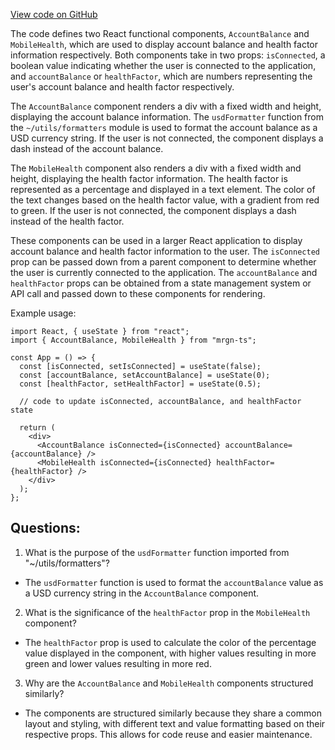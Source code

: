 [View code on GitHub](https://github.com/mrgnlabs/mrgn-ts/apps/marginfi-v2-ui/src/components/AccountSummary/AccountBalance.tsx)

The code defines two React functional components, `AccountBalance` and `MobileHealth`, which are used to display account balance and health factor information respectively. Both components take in two props: `isConnected`, a boolean value indicating whether the user is connected to the application, and `accountBalance` or `healthFactor`, which are numbers representing the user's account balance and health factor respectively.

The `AccountBalance` component renders a div with a fixed width and height, displaying the account balance information. The `usdFormatter` function from the `~/utils/formatters` module is used to format the account balance as a USD currency string. If the user is not connected, the component displays a dash instead of the account balance.

The `MobileHealth` component also renders a div with a fixed width and height, displaying the health factor information. The health factor is represented as a percentage and displayed in a text element. The color of the text changes based on the health factor value, with a gradient from red to green. If the user is not connected, the component displays a dash instead of the health factor.

These components can be used in a larger React application to display account balance and health factor information to the user. The `isConnected` prop can be passed down from a parent component to determine whether the user is currently connected to the application. The `accountBalance` and `healthFactor` props can be obtained from a state management system or API call and passed down to these components for rendering.

Example usage:

```
import React, { useState } from "react";
import { AccountBalance, MobileHealth } from "mrgn-ts";

const App = () => {
  const [isConnected, setIsConnected] = useState(false);
  const [accountBalance, setAccountBalance] = useState(0);
  const [healthFactor, setHealthFactor] = useState(0.5);

  // code to update isConnected, accountBalance, and healthFactor state

  return (
    <div>
      <AccountBalance isConnected={isConnected} accountBalance={accountBalance} />
      <MobileHealth isConnected={isConnected} healthFactor={healthFactor} />
    </div>
  );
};
```
## Questions: 
 1. What is the purpose of the `usdFormatter` function imported from "~/utils/formatters"?
- The `usdFormatter` function is used to format the `accountBalance` value as a USD currency string in the `AccountBalance` component.

2. What is the significance of the `healthFactor` prop in the `MobileHealth` component?
- The `healthFactor` prop is used to calculate the color of the percentage value displayed in the component, with higher values resulting in more green and lower values resulting in more red.

3. Why are the `AccountBalance` and `MobileHealth` components structured similarly?
- The components are structured similarly because they share a common layout and styling, with different text and value formatting based on their respective props. This allows for code reuse and easier maintenance.